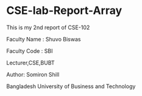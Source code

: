 # CSE-lab-Report-Array

This is my 2nd report of CSE-102

Faculty Name : Shuvo Biswas 

Faculty Code : SBI

Lecturer,CSE,BUBT

Author: Somiron Shill 

Bangladesh University of Business and Technology 
